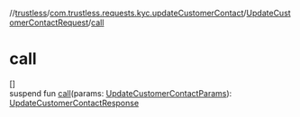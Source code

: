 //[trustless](../../../index.md)/[com.trustless.requests.kyc.updateCustomerContact](../index.md)/[UpdateCustomerContactRequest](index.md)/[call](call.md)

# call

[]\
suspend fun [call](call.md)(params: [UpdateCustomerContactParams](../-update-customer-contact-params/index.md)): [UpdateCustomerContactResponse](../-update-customer-contact-response/index.md)
